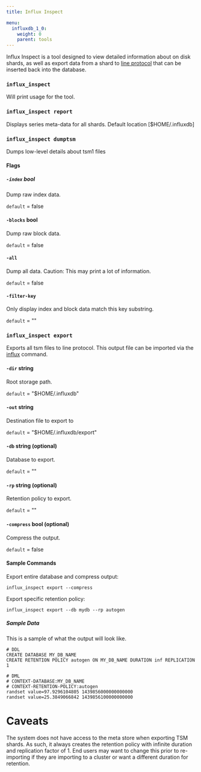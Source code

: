 ```yaml
---
title: Influx Inspect

menu:
  influxdb_1_0:
    weight: 0
    parent: tools
---
```


Influx Inspect is a tool designed to view detailed information about on disk
shards, as well as export data from a shard to [line protocol](/influxdb/v0.10/write_protocols/line/)
that can be inserted back into the database.

### `influx_inspect`
Will print usage for the tool.

### `influx_inspect report`
Displays series meta-data for all shards.  Default location [$HOME/.influxdb]

### `influx_inspect dumptsm`
Dumps low-level details about tsm1 files

#### Flags

##### `-index` bool
Dump raw index data.

`default` = false

#### `-blocks` bool
Dump raw block data.

`default` = false

#### `-all`
Dump all data. Caution: This may print a lot of information.

`default` = false

#### `-filter-key`
Only display index and block data match this key substring.

`default` = ""

### `influx_inspect export`
Exports all tsm files to line protocol.  This output file can be imported via
the
[influx](https://github.com/influxdata/influxdb/tree/master/importer#running-the-import-command)
command.

#### `-dir` string
Root storage path.

`default` = "$HOME/.influxdb"

#### `-out` string
Destination file to export to

`default` = "$HOME/.influxdb/export"

#### `-db` string (optional)
Database to export.

`default` = ""

#### `-rp` string (optional)
Retention policy to export.

`default` = ""

#### `-compress` bool (optional)
Compress the output.

`default` = false

#### Sample Commands

Export entire database and compress output:
```
influx_inspect export --compress
```

Export specific retention policy:
```
influx_inspect export --db mydb --rp autogen
```

##### Sample Data
This is a sample of what the output will look like.

```
# DDL
CREATE DATABASE MY_DB_NAME
CREATE RETENTION POLICY autogen ON MY_DB_NAME DURATION inf REPLICATION 1

# DML
# CONTEXT-DATABASE:MY_DB_NAME
# CONTEXT-RETENTION-POLICY:autogen
randset value=97.9296104805 1439856000000000000
randset value=25.3849066842 1439856100000000000
```

# Caveats

The system does not have access to the meta store when exporting TSM shards.
As such, it always creates the retention policy with infinite duration and
replication factor of 1.  End users may want to change this prior to
re-importing if they are importing to a cluster or want a different duration
for retention.
